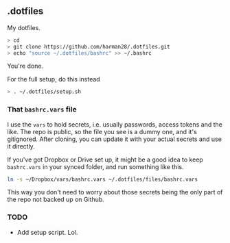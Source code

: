 ## .dotfiles

My dotfiles.

```sh
> cd
> git clone https://github.com/harman28/.dotfiles.git
> echo "source ~/.dotfiles/bashrc" >> ~/.bashrc
```

You're done.

For the full setup, do this instead
```sh
> . ~/.dotfiles/setup.sh
```

### That `bashrc.vars` file
I use the `vars` to hold secrets, i.e. usually passwords, access tokens and the like.
The repo is public, so the file you see is a dummy one, and it's gitignored. After cloning, you can update it with your actual secrets and use it directly.

If you've got Dropbox or Drive set up, it might be a good idea to keep `bashrc.vars` in your synced folder, and run something like this.
```sh
ln -s ~/Dropbox/vars/bashrc.vars ~/.dotfiles/files/bashrc.vars
```
This way you don't need to worry about those secrets being the only part of the repo not backed up on Github.

### TODO
* Add setup script. Lol.
